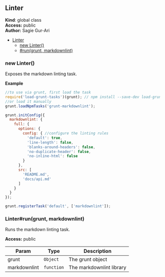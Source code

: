 <a name="Linter"></a>

## Linter
**Kind**: global class  
**Access:** public  
**Author:** Sagie Gur-Ari  

* [Linter](#Linter)
    * [new Linter()](#new_Linter_new)
    * [#run(grunt, markdownlint)](#Linter+run)

<a name="new_Linter_new"></a>

### new Linter()
Exposes the markdown linting task.

**Example**  
````js
//to use via grunt, first load the task
require('load-grunt-tasks')(grunt); // npm install --save-dev load-grunt-tasks
//or load it manually
grunt.loadNpmTasks('grunt-markdownlint');

grunt.initConfig({
  markdownlint: {
    full: {
      options: {
        config: { //configure the linting rules
          'default': true,
          'line-length': false,
          'blanks-around-headers': false,
          'no-duplicate-header': false,
          'no-inline-html': false
        }
      },
      src: [
        'README.md',
        'docs/api.md'
      ]
    }
  }
});

grunt.registerTask('default', ['markdownlint']);
````
<a name="Linter+run"></a>

### Linter#run(grunt, markdownlint)
Runs the markdown linting task.

**Access:** public  

| Param | Type | Description |
| --- | --- | --- |
| grunt | <code>Object</code> | The grunt object |
| markdownlint | <code>function</code> | The markdownlint library |


